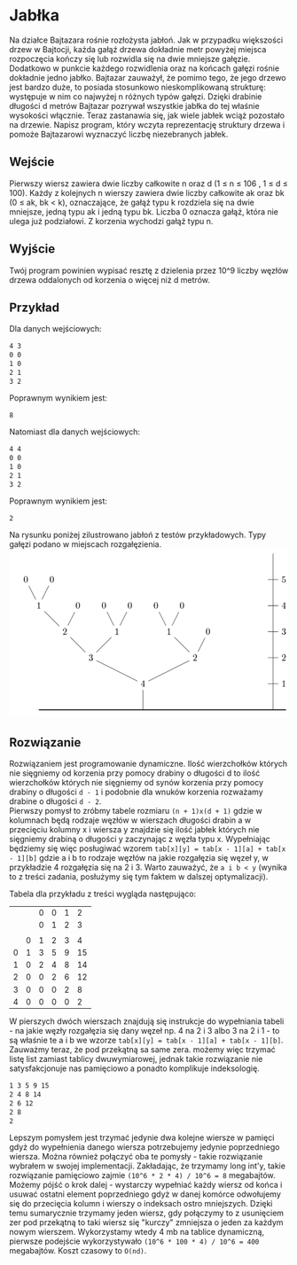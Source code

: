 # Jabłka

Na działce Bajtazara rośnie rozłożysta jabłoń. Jak w przypadku większości drzew w Bajtocji, każda gałąź
drzewa dokładnie metr powyżej miejsca rozpoczęcia kończy się lub rozwidla się na dwie mniejsze gałęzie.
Dodatkowo w punkcie każdego rozwidlenia oraz na końcach gałęzi rośnie dokładnie jedno jabłko. Bajtazar
zauważył, że pomimo tego, że jego drzewo jest bardzo duże, to posiada stosunkowo nieskomplikowaną strukturę:
występuje w nim co najwyżej n różnych typów gałęzi. Dzięki drabinie długości d metrów Bajtazar pozrywał
wszystkie jabłka do tej właśnie wysokości włącznie. Teraz zastanawia się, jak wiele jabłek wciąż pozostało na
drzewie. Napisz program, który wczyta reprezentację struktury drzewa i pomoże Bajtazarowi wyznaczyć liczbę
niezebranych jabłek.

## Wejście

Pierwszy wiersz zawiera dwie liczby całkowite n oraz d (1 ≤ n ≤ 106 , 1 ≤ d ≤ 100). Każdy z kolejnych n
wierszy zawiera dwie liczby całkowite ak oraz bk (0 ≤ ak, bk < k), oznaczające, że gałąź typu k rozdziela
się na dwie mniejsze, jedną typu ak i jedną typu bk. Liczba 0 oznacza gałąź, która nie ulega już podziałowi.
Z korzenia wychodzi gałąź typu n.

## Wyjście

Twój program powinien wypisać resztę z dzielenia przez 10^9 liczby węzłów drzewa oddalonych od korzenia
o więcej niż d metrów.

## Przykład

Dla danych wejściowych:
```text
4 3
0 0
1 0
2 1
3 2
```  
Poprawnym wynikiem jest:  
```text
8
```
Natomiast dla danych wejściowych:  
```text
4 4
0 0
1 0
2 1
3 2
```
Poprawnym wynikiem jest:  
```text
2
```
Na rysunku poniżej zilustrowano jabłoń z testów przykładowych. Typy gałęzi podano w miejscach rozgałęzienia.
![tree](https://github.com/FranciszekSamiec/Jablka/blob/master/tree.png)

## Rozwiązanie

  Rozwiązaniem jest programowanie dynamiczne. Ilość wierzchołków których nie sięgniemy od korzenia przy pomocy drabiny o długości d to ilość wierzchołków których nie sięgniemy od synów korzenia przy pomocy drabiny o długości `d - 1` i podobnie dla wnuków korzenia rozważamy drabine o długości `d - 2`.  
  Pierwszy pomysł to zróbmy tabele rozmiaru `(n + 1)x(d + 1)` gdzie w kolumnach będą rodzaje węzłów w wierszach długości drabin a w przecięciu kolumny x i wiersza y znajdzie się ilość jabłek których nie sięgniemy drabiną o długości y zaczynając z węzła typu x.   Wypełniając będziemy się więc posługiwać wzorem `tab[x][y] = tab[x - 1][a] + tab[x - 1][b]` gdzie a i b to rodzaje węzłów na jakie rozgałęzia się węzeł y, w przykładzie 4 rozgałęzia się na 2 i 3. Warto zauważyć, że `a i b < y` (wynika to z treści zadania, posłużymy się tym faktem w dalszej optymalizacji).  

Tabela dla przykładu z treści wygląda następująco:  

|   |   |   |   |   |    |                   
|---|---|---|---|---|----|
|   |   | 0 | 0 | 1 | 2  |
|   |   | 0 | 1 | 2 | 3  |
|   |   |   |   |   |    |
|   | 0 | 1 | 2 | 3 | 4  |
| 0 | 1 | 3 | 5 | 9 | 15 |
| 1 | 0 | 2 | 4 | 8 | 14 |
| 2 | 0 | 0 | 2 | 6 | 12 |
| 3 | 0 | 0 | 0 | 2 | 8  |
| 4 | 0 | 0 | 0 | 0 | 2  |

W pierszych dwóch wierszach znajdują się instrukcje do wypełniania tabeli - na jakie węzły rozgałęzia się dany węzeł np. 4 na 2 i 3 albo 3 na 2 i 1 - to są właśnie te a i b we wzorze `tab[x][y] = tab[x - 1][a] + tab[x - 1][b]`. Zauważmy teraz, że pod przekątną sa same zera. możemy więc trzymać listę list zamiast tablicy dwuwymiarowej, jednak takie rozwiązanie nie satysfakcjonuje nas pamięciowo a ponadto komplikuje indeksologię. 
```text
1 3 5 9 15
2 4 8 14
2 6 12
2 8 
2
```  
Lepszym pomysłem jest trzymać jedynie dwa kolejne wiersze w pamięci gdyż do wypełnienia danego wiersza potrzebujemy jedynie poprzedniego wiersza. Można również połączyć oba te pomysły - takie rozwiązanie wybrałem w swojej implementacji. Zakładając, że trzymamy long int'y, takie rozwiązanie pamięciowo zajmie `(10^6 * 2 * 4) / 10^6 = 8` megabajtów. Możemy pójść o krok dalej - wystarczy wypełniać każdy wiersz od końca i usuwać ostatni element poprzedniego gdyż w danej komórce odwołujemy się do przecięcia kolumn i wierszy o indeksach ostro mniejszych. Dzięki temu sumarycznie trzymamy jeden wiersz, gdy połączymy to z usunięciem zer pod przekątną to taki wiersz się "kurczy" zmniejsza o jeden za każdym nowym wierszem. Wykorzystamy wtedy 4 mb na tablice dynamiczną, pierwsze podejście wykorzystywało `(10^6 * 100 * 4) / 10^6 = 400` megabajtów. Koszt czasowy to `O(nd)`.


